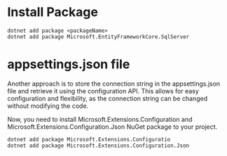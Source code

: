 # Install Package 
```
dotnet add package <packageName>
dotnet add package Microsoft.EntityFrameworkCore.SqlServer
```

# appsettings.json file
Another approach is to store the connection string in the appsettings.json file and retrieve it using the configuration API. This allows for easy configuration and flexibility, as the connection string can be changed without modifying the code.

Now, you need to install Microsoft.Extensions.Configuration and Microsoft.Extensions.Configuration.Json NuGet package to your project.

```
dotnet add package Microsoft.Extensions.Configuratio
dotnet add package Microsoft.Extensions.Configuration.Json
```